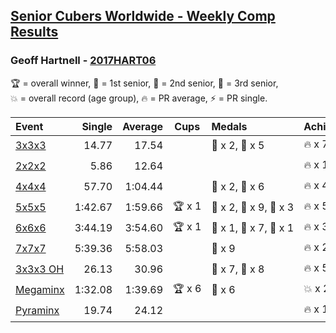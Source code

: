 <style>table {white-space: nowrap;}</style>

## [Senior Cubers Worldwide - Weekly Comp Results](/scw-comp/results/)
### Geoff Hartnell - [2017HART06](https://www.worldcubeassociation.org/persons/2017HART06)

<span style="white-space: nowrap;">🏆 = overall winner</span>, <span style="white-space: nowrap;">🥇 = 1st senior</span>, <span style="white-space: nowrap;">🥈 = 2nd senior</span>, <span style="white-space: nowrap;">🥉 = 3rd senior</span>, <span style="white-space: nowrap;">💥 = overall record (age group)</span>, <span style="white-space: nowrap;">🔥 = PR average</span>, <span style="white-space: nowrap;">⚡ = PR single</span>.

| Event | Single | Average | Cups | Medals | Achievements|
| :-- | --: | --: | :--: | :-- | :-- |
| [3x3x3](333.md) | 14.77 | 17.54 |  | 🥈 x 2, 🥉 x 5 | 🔥 x 7, ⚡ x 4 |
| [2x2x2](222.md) | 5.86 | 12.64 |  |  | 🔥 x 1, ⚡ x 1 |
| [4x4x4](444.md) | 57.70 | 1:04.44 |  | 🥈 x 2, 🥉 x 6 | 🔥 x 4, ⚡ x 5 |
| [5x5x5](555.md) | 1:42.67 | 1:59.66 | 🏆 x 1 | 🥇 x 2, 🥈 x 9, 🥉 x 3 | 🔥 x 5, ⚡ x 4 |
| [6x6x6](666.md) | 3:44.19 | 3:54.60 | 🏆 x 1 | 🥇 x 1, 🥈 x 7, 🥉 x 1 | 🔥 x 3, ⚡ x 2 |
| [7x7x7](777.md) | 5:39.36 | 5:58.03 |  | 🥈 x 9 | 🔥 x 2, ⚡ x 3 |
| [3x3x3 OH](333oh.md) | 26.13 | 30.96 |  | 🥈 x 7, 🥉 x 8 | 🔥 x 5, ⚡ x 4 |
| [Megaminx](minx.md) | 1:32.08 | 1:39.69 | 🏆 x 6 | 🥇 x 6 | 💥 x 2, 🔥 x 2, ⚡ x 2 |
| [Pyraminx](pyram.md) | 19.74 | 24.12 |  |  | 🔥 x 1, ⚡ x 1 |

<!-- Global site tag (gtag.js) - Google Analytics -->
<script async src="https://www.googletagmanager.com/gtag/js?id=UA-86348435-3"></script>
<script>window.dataLayer = window.dataLayer || []; function gtag() {dataLayer.push(arguments);} gtag('js', new Date()); gtag('config', 'UA-86348435-3');</script>
